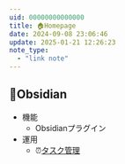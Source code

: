 ```yaml
---
uid: 00000000000000
title: 🏠Homepage
date: 2024-09-08 23:06:46
update: 2025-01-21 12:26:23
note_type:
  - "link note"
---
```


## 💎Obsidian

- 機能
  - Obsidianプラグイン
- 運用
  - ⏰[タスク管理](20240911230433.md)
